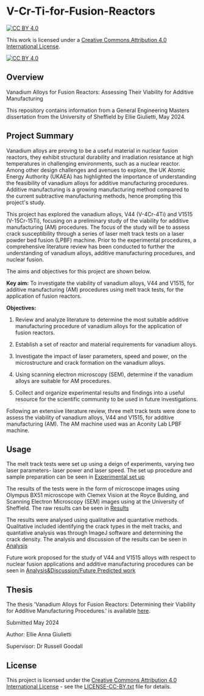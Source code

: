 # V-Cr-Ti-for-Fusion-Reactors

[![CC BY 4.0][cc-by-shield]][cc-by]

This work is licensed under a [Creative Commons Attribution 4.0 International License][cc-by].

[![CC BY 4.0][cc-by-image]][cc-by]

## Overview

Vanadium Alloys for Fusion Reactors: Assessing Their Viability for Additive Manufacturing

This repository contains information from a General Engineering Masters dissertation from the University of Sheffield by Ellie Giulietti, May 2024. 

## Project Summary

Vanadium alloys are proving to be a useful material in nuclear fusion reactors, they exhibit structural durability and irradiation resistance at high temperatures in challenging environments, such as a nuclear reactor. Among other design challenges and avenues to explore, the UK Atomic Energy Authority (UKAEA) has highlighted the importance of understanding the feasibility of vanadium alloys for additive manufacturing procedures. Additive manufacturing is a growing manufacturing method compared to the current subtractive manufacturing methods, hence prompting this project's study.

This project has explored the vanadium alloys, V44 (V-4Cr-4Ti) and V1515 (V-15Cr-15Ti), focusing on a preliminary study of the viability for additive manufacturing (AM) procedures. The focus of the study will be to assess crack susceptibility through a series of laser melt track tests on a laser powder bed fusion (LPBF) machine. Prior to the experimental procedures, a comprehensive literature review has been conducted to further the understanding of vanadium alloys, additive manufacturing procedures, and nuclear fusion.

The aims and objectives for this project are shown below.

**Key aim:** To investigate the viability of vanadium alloys, V44 and V1515, for additive manufacturing (AM) procedures using melt track tests, for the application of fusion reactors.

**Objectives:**

1. Review and analyze literature to determine the most suitable additive manufacturing procedure of vanadium alloys for the application of fusion reactors.

2. Establish a set of reactor and material requirements for vanadium alloys.

3. Investigate the impact of laser parameters, speed and power, on the microstructure and crack formation on the vanadium alloys.

4. Using scanning electron microscopy (SEM), determine if the vanadium alloys are suitable for AM procedures.

5. Collect and organize experimental results and findings into a useful resource for the scientific community to be used in future investigations.

Following an extensive literature review, three melt track tests were done to assess the viability of vanadium alloys, V44 and V1515, for additive manufacturing (AM). The AM machine used was an Aconity Lab LPBF machine. 

## Usage

The melt track tests were set up using a deign of experiments, varying two laser parameters- laser power and laser speed. The set up procedure and sample preparation can be seen in [Experimental set up](Experiment_set-up/Experiment-set-up.md)

The results of the tests were in the form of microscope images using Olympus BX51 microscope with Clemex Vision at the Royce Bulding, and Scanning Electron Microscopy (SEM) images using at the University of Sheffield. The raw results can be seen in [Results](Results/Results.md)

The results were analysed using qualitative and quantative methods. Qualitative included identifying the crack types in the melt tracks, and quantative analysis was through ImageJ software and determining the crack density. The analysis and discussion of the results can be seen in [Analysis](Analysis&Discussion/Analysis.md)

Future work proposed for the study of V44 and V1515 alloys with respect to nuclear fusion applications and additive manufacturing procedures can be seen in [Analysis&Discussion/Future Predicted work](Future_work.md)

## Thesis

The thesis 'Vanadium Alloys for Fusion Reactors: Determining their
Viability for Additive Manufacturing Procedures.' is available [here]().

Submitted May 2024

Author: Ellie Anna Giulietti

Supervisor: Dr Russell Goodall

## License

This project is licensed under the [Creative Commons Attribution 4.0 International License][cc-by] - see the [LICENSE-CC-BY.txt](LICENSE-CC-BY.txt) file for details.

[cc-by]: http://creativecommons.org/licenses/by/4.0/
[cc-by-image]: https://i.creativecommons.org/l/by/4.0/88x31.png
[cc-by-shield]: https://img.shields.io/badge/License-CC%20BY%204.0-lightgrey.svg

